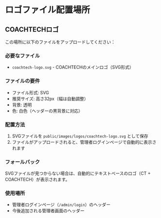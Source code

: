 # ロゴファイル配置場所

## COACHTECHロゴ

この場所に以下のファイルをアップロードしてください：

### 必要なファイル
- `coachtech-logo.svg` - COACHTECHのメインロゴ（SVG形式）

### ファイルの要件
- ファイル形式: SVG
- 推奨サイズ: 高さ32px（幅は自動調整）
- 背景: 透明
- 色: 白色（ヘッダーの黒背景に対応）

### 配置方法
1. SVGファイルを `public/images/logos/coachtech-logo.svg` として保存
2. ファイルがアップロードされると、管理者ログインページで自動的に表示されます

### フォールバック
SVGファイルが見つからない場合は、自動的にテキストベースのロゴ（CT + COACHTECH）が表示されます。

### 使用場所
- 管理者ログインページ（`/admin/login`）のヘッダー
- 今後追加される管理者画面のヘッダー

